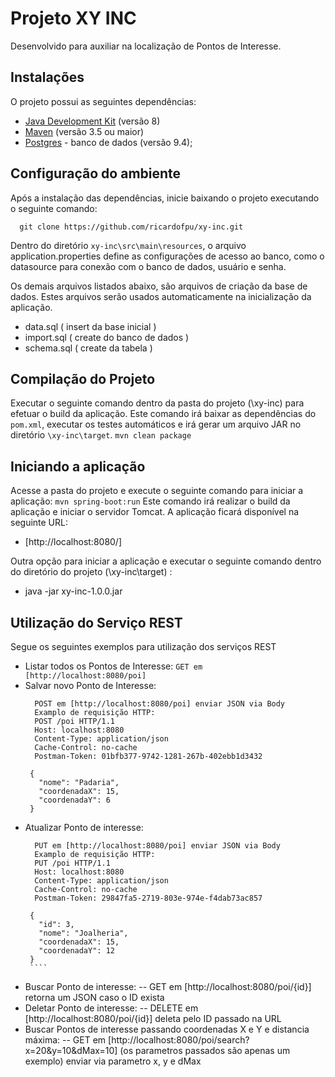# Projeto XY INC

Desenvolvido para auxiliar na localização de Pontos de Interesse.

## Instalações ##
O projeto possui as seguintes dependências:

* [Java Development Kit](http://www.oracle.com/technetwork/java/javase/downloads/index.html) (versão 8)
* [Maven](https://maven.apache.org/) (versão 3.5 ou maior)
* [Postgres](https://www.postgresql.org/download/) - banco de dados (versão 9.4);

## Configuração do ambiente ##

Após a instalação das dependências, inicie baixando o projeto executando o seguinte comando:
```
  git clone https://github.com/ricardofpu/xy-inc.git
```
Dentro do diretório `` xy-inc\src\main\resources ``, o arquivo application.properties define as configurações de acesso ao banco, como o datasource para conexão com o banco de dados, usuário e senha.

Os demais arquivos listados abaixo, são arquivos de criação da base de dados. Estes arquivos serão usados automaticamente na inicialização da aplicação.

  - data.sql ( insert da base inicial )
  - import.sql ( create do banco de dados )
  - schema.sql ( create da tabela )

## Compilação do Projeto ##

Executar o seguinte comando dentro da pasta do projeto (\xy-inc) para efetuar o build da aplicação. Este comando irá baixar as dependências do `` pom.xml ``, executar os testes automáticos e irá gerar um arquivo JAR no diretório `` \xy-inc\target ``.
``
 mvn clean package
``
## Iniciando a aplicação ##

Acesse a pasta do projeto e execute o seguinte comando para iniciar a aplicação:
``
 mvn spring-boot:run
`` 
Este comando irá realizar o build da aplicação e iniciar o servidor Tomcat. A aplicação ficará disponível na seguinte URL:

 - [http://localhost:8080/]
 
Outra opção para iniciar a aplicação e executar o seguinte comando dentro do diretório do projeto (\xy-inc\target) :

  - java -jar xy-inc-1.0.0.jar

## Utilização do Serviço REST ##

Segue os seguintes exemplos para utilização dos serviços REST

* Listar todos os Pontos de Interesse: 
     ``
     GET em [http://localhost:8080/poi]
     ``
* Salvar novo Ponto de Interesse: 
     ````
       POST em [http://localhost:8080/poi] enviar JSON via Body
       Examplo de requisição HTTP:
       POST /poi HTTP/1.1
       Host: localhost:8080
       Content-Type: application/json
       Cache-Control: no-cache
       Postman-Token: 01bfb377-9742-1281-267b-402ebb1d3432

      {
        "nome": "Padaria",
        "coordenadaX": 15,
        "coordenadaY": 6
      }
     ````
* Atualizar Ponto de interesse: 
     ````
       PUT em [http://localhost:8080/poi] enviar JSON via Body
       Examplo de requisição HTTP:
       PUT /poi HTTP/1.1
       Host: localhost:8080
       Content-Type: application/json
       Cache-Control: no-cache
       Postman-Token: 29847fa5-2719-803e-974e-f4dab73ac857

      {
        "id": 3,
        "nome": "Joalheria",
        "coordenadaX": 15,
        "coordenadaY": 12
      }
      ````
* Buscar Ponto de interesse: 
     -- GET em [http://localhost:8080/poi/{id}] retorna um JSON caso o ID exista
* Deletar Ponto de interesse: 
     -- DELETE em [http://localhost:8080/poi/{id}] deleta pelo ID passado na URL
* Buscar Pontos de interesse passando coordenadas X e Y e distancia máxima:
     -- GET em [http://localhost:8080/poi/search?x=20&y=10&dMax=10] (os parametros passados são apenas um exemplo) enviar via parametro x, y e dMax
  




